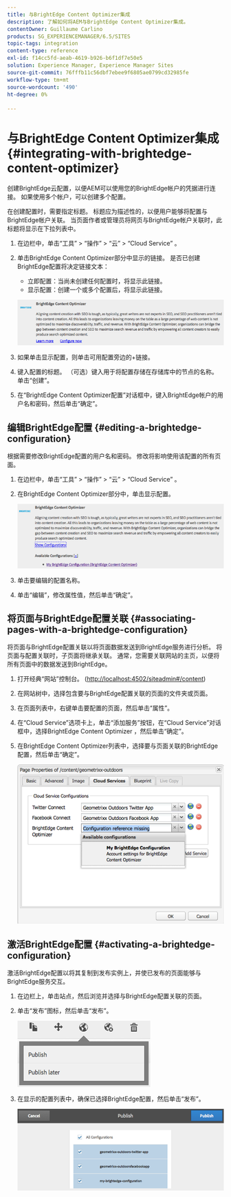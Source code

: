 ```yaml
---
title: 与BrightEdge Content Optimizer集成
description: 了解如何将AEM与BrightEdge Content Optimizer集成。
contentOwner: Guillaume Carlino
products: SG_EXPERIENCEMANAGER/6.5/SITES
topic-tags: integration
content-type: reference
exl-id: f14cc5fd-aeab-4619-b926-b6f1df7e50e5
solution: Experience Manager, Experience Manager Sites
source-git-commit: 76fffb11c56dbf7ebee9f6805ae0799cd32985fe
workflow-type: tm+mt
source-wordcount: '490'
ht-degree: 0%

---
```


# 与BrightEdge Content Optimizer集成{#integrating-with-brightedge-content-optimizer}

创建BrightEdge云配置，以便AEM可以使用您的BrightEdge帐户的凭据进行连接。 如果使用多个帐户，可以创建多个配置。

在创建配置时，需要指定标题。 标题应为描述性的，以便用户能够将配置与BrightEdge帐户关联。 当页面作者或管理员将网页与BrightEdge帐户关联时，此标题将显示在下拉列表中。

1. 在边栏中，单击“工具” > “操作” > “云” > “Cloud Service” 。
1. 单击BrightEdge Content Optimizer部分中显示的链接。 是否已创建BrightEdge配置将决定链接文本：

   * 立即配置：当尚未创建任何配置时，将显示此链接。
   * 显示配置：创建一个或多个配置后，将显示此链接。

   ![chlimage_1-4](assets/chlimage_1-4a.png)

1. 如果单击显示配置，则单击可用配置旁边的+链接。
1. 键入配置的标题。 （可选）键入用于将配置存储在存储库中的节点的名称。 单击“创建”。
1. 在“BrightEdge Content Optimizer配置”对话框中，键入BrightEdge帐户的用户名和密码，然后单击“确定”。

## 编辑BrightEdge配置 {#editing-a-brightedge-configuration}

根据需要修改BrightEdge配置的用户名和密码。 修改将影响使用该配置的所有页面。

1. 在边栏中，单击“工具” > “操作” > “云” > “Cloud Service” 。
1. 在BrightEdge Content Optimizer部分中，单击显示配置。

   ![chlimage_1-5](assets/chlimage_1-5a.png)

1. 单击要编辑的配置名称。
1. 单击“编辑”，修改属性值，然后单击“确定”。

## 将页面与BrightEdge配置关联 {#associating-pages-with-a-brightedge-configuration}

将页面与BrightEdge配置关联以将页面数据发送到BrightEdge服务进行分析。 将页面与配置关联时，子页面将继承关联。 通常，您需要关联网站的主页，以便将所有页面中的数据发送到BrightEdge。

1. 打开经典“网站”控制台。 ([http://localhost:4502/siteadmin#/content](http://localhost:4502/siteadmin#/content))
1. 在网站树中，选择包含要与BrightEdge配置关联的页面的文件夹或页面。
1. 在页面列表中，右键单击要配置的页面，然后单击“属性”。
1. 在“Cloud Service”选项卡上，单击“添加服务”按钮，在“Cloud Service”对话框中，选择BrightEdge Content Optimizer ，然后单击“确定”。
1. 在BrightEdge Content Optimizer列表中，选择要与页面关联的BrightEdge配置，然后单击“确定”。

   ![chlimage_1-6](assets/chlimage_1-6a.png)

## 激活BrightEdge配置 {#activating-a-brightedge-configuration}

激活BrightEdge配置以将其复制到发布实例上，并使已发布的页面能够与BrightEdge服务交互。

1. 在边栏上，单击站点，然后浏览并选择与BrightEdge配置关联的页面。
1. 单击“发布”图标，然后单击“发布”。

   ![chlimage_1-7](assets/chlimage_1-7a.png)

1. 在显示的配置列表中，确保已选择BrightEdge配置，然后单击“发布”。

   ![chlimage_1-8](assets/chlimage_1-8a.png)
